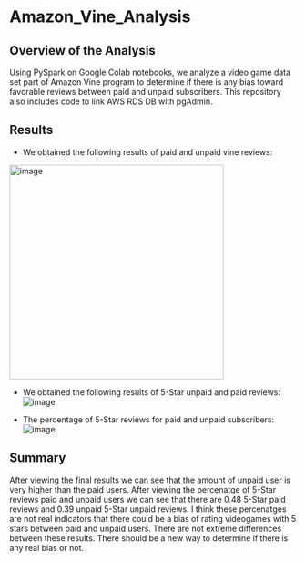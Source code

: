 # Amazon_Vine_Analysis

## Overview of the Analysis
Using PySpark on Google Colab notebooks, we analyze a video game data set part of Amazon Vine program to determine if there is any bias toward favorable reviews between paid and unpaid subscribers. This repository also includes code to link AWS RDS DB with pgAdmin.

## Results

- We obtained the following results of paid and unpaid vine reviews:
<img width="376" alt="image" src="https://user-images.githubusercontent.com/20058842/191401951-5932cc89-813a-4e51-91f1-8bf19ce8c744.png">

- We obtained the following results of 5-Star unpaid and paid reviews:
![image](https://user-images.githubusercontent.com/20058842/191402002-cc7e44c9-42b6-4d6b-a9b2-f9b5844d2acc.png)

- The percentage of 5-Star reviews for paid and unpaid subscribers:
![image](https://user-images.githubusercontent.com/20058842/191402059-f3562eb3-24bc-4c9a-8330-c59ce7c9fb76.png)


## Summary

After viewing the final results we can see that the amount of unpaid user is very higher than the paid users. After viewing the percenatge of 5-Star reviews paid and unpaid users we can see that there are 0.48 5-Star paid reviews and 0.39 unpaid 5-Star unpaid reviews. I think these percenatges are not real indicators that there could be a bias of rating videogames with 5 stars between paid and unpaid users. There are not extreme differences between these results. There should be a new way to determine if there is any real bias or not.
